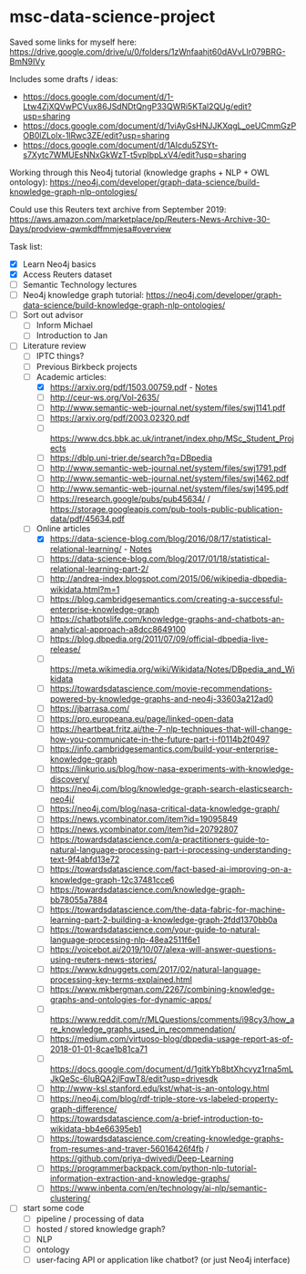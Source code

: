 # msc-data-science-project

Saved some links for myself here: https://drive.google.com/drive/u/0/folders/1zWnfaahjt60dAVvLlr079BRG-BmN9IVy

Includes some drafts / ideas:
 - https://docs.google.com/document/d/1-Ltw4ZjXQVwPCVux86JSdNDtQngP33QWRi5KTal2QUg/edit?usp=sharing
 - https://docs.google.com/document/d/1viAyGsHNJJKXqgL_oeUCmmGzPOB0lZLolx-1lRwc3ZE/edit?usp=sharing
 - https://docs.google.com/document/d/1AIcdu5ZSYt-s7Xytc7WMUEsNNxGkWzT-t5vpIbpLxV4/edit?usp=sharing

Working through this Neo4j tutorial (knowledge graphs + NLP + OWL ontology): https://neo4j.com/developer/graph-data-science/build-knowledge-graph-nlp-ontologies/

Could use this Reuters text archive from September 2019: https://aws.amazon.com/marketplace/pp/Reuters-News-Archive-30-Days/prodview-qwmkdffmmjesa#overview


Task list:

 - [x] Learn Neo4j basics
 - [x] Access Reuters dataset
 - [ ] Semantic Technology lectures
 - [ ] Neo4j knowledge graph tutorial: https://neo4j.com/developer/graph-data-science/build-knowledge-graph-nlp-ontologies/
 - [ ] Sort out advisor
   - [ ] Inform Michael
   - [ ] Introduction to Jan
 - [ ] Literature review
   - [ ] IPTC things?
   - [ ] Previous Birkbeck projects
   - [ ] Academic articles:
     - [x] https://arxiv.org/pdf/1503.00759.pdf - [Notes](https://github.com/heychrisek/msc-data-science-project/blob/main/article-notes/https-arxiv-org-pdf-1503-00759.txt)
     - [ ] http://ceur-ws.org/Vol-2635/
     - [ ] http://www.semantic-web-journal.net/system/files/swj1141.pdf
     - [ ] https://arxiv.org/pdf/2003.02320.pdf
     - [ ] https://www.dcs.bbk.ac.uk/intranet/index.php/MSc_Student_Projects
     - [ ] https://dblp.uni-trier.de/search?q=DBpedia
     - [ ] http://www.semantic-web-journal.net/system/files/swj1791.pdf
     - [ ] http://www.semantic-web-journal.net/system/files/swj1462.pdf
     - [ ] http://www.semantic-web-journal.net/system/files/swj1495.pdf
     - [ ] https://research.google/pubs/pub45634/ / https://storage.googleapis.com/pub-tools-public-publication-data/pdf/45634.pdf
   - [ ] Online articles
     - [x] https://data-science-blog.com/blog/2016/08/17/statistical-relational-learning/ - [Notes](https://github.com/heychrisek/msc-data-science-project/blob/main/article-notes/https-data-science-blog-blog-2016-08-17-statistical-relational-learning.txt)
     - [ ] https://data-science-blog.com/blog/2017/01/18/statistical-relational-learning-part-2/
     - [ ] http://andrea-index.blogspot.com/2015/06/wikipedia-dbpedia-wikidata.html?m=1
     - [ ] https://blog.cambridgesemantics.com/creating-a-successful-enterprise-knowledge-graph
     - [ ] https://chatbotslife.com/knowledge-graphs-and-chatbots-an-analytical-approach-a8dcc8649100
     - [ ] https://blog.dbpedia.org/2011/07/09/official-dbpedia-live-release/
     - [ ] https://meta.wikimedia.org/wiki/Wikidata/Notes/DBpedia_and_Wikidata
     - [ ] https://towardsdatascience.com/movie-recommendations-powered-by-knowledge-graphs-and-neo4j-33603a212ad0
     - [ ] https://jbarrasa.com/
     - [ ] https://pro.europeana.eu/page/linked-open-data
     - [ ] https://heartbeat.fritz.ai/the-7-nlp-techniques-that-will-change-how-you-communicate-in-the-future-part-i-f0114b2f0497
     - [ ] https://info.cambridgesemantics.com/build-your-enterprise-knowledge-graph
     - [ ] https://linkurio.us/blog/how-nasa-experiments-with-knowledge-discovery/
     - [ ] https://neo4j.com/blog/knowledge-graph-search-elasticsearch-neo4j/
     - [ ] https://neo4j.com/blog/nasa-critical-data-knowledge-graph/
     - [ ] https://news.ycombinator.com/item?id=19095849
     - [ ] https://news.ycombinator.com/item?id=20792807
     - [ ] https://towardsdatascience.com/a-practitioners-guide-to-natural-language-processing-part-i-processing-understanding-text-9f4abfd13e72
     - [ ] https://towardsdatascience.com/fact-based-ai-improving-on-a-knowledge-graph-12c37481cce6
     - [ ] https://towardsdatascience.com/knowledge-graph-bb78055a7884
     - [ ] https://towardsdatascience.com/the-data-fabric-for-machine-learning-part-2-building-a-knowledge-graph-2fdd1370bb0a
     - [ ] https://towardsdatascience.com/your-guide-to-natural-language-processing-nlp-48ea2511f6e1
     - [ ] https://voicebot.ai/2019/10/07/alexa-will-answer-questions-using-reuters-news-stories/
     - [ ] https://www.kdnuggets.com/2017/02/natural-language-processing-key-terms-explained.html
     - [ ] https://www.mkbergman.com/2267/combining-knowledge-graphs-and-ontologies-for-dynamic-apps/
     - [ ] https://www.reddit.com/r/MLQuestions/comments/i98cy3/how_are_knowledge_graphs_used_in_recommendation/
     - [ ] https://medium.com/virtuoso-blog/dbpedia-usage-report-as-of-2018-01-01-8cae1b81ca71
     - [ ] https://docs.google.com/document/d/1gitkYb8btXhcvyz1rna5mLJkQeSc-6luBQA2jlFqwT8/edit?usp=drivesdk
     - [ ] http://www-ksl.stanford.edu/kst/what-is-an-ontology.html
     - [ ] https://neo4j.com/blog/rdf-triple-store-vs-labeled-property-graph-difference/
     - [ ] https://towardsdatascience.com/a-brief-introduction-to-wikidata-bb4e66395eb1
     - [ ] https://towardsdatascience.com/creating-knowledge-graphs-from-resumes-and-traver-56016426f4fb / https://github.com/priya-dwivedi/Deep-Learning
     - [ ] https://programmerbackpack.com/python-nlp-tutorial-information-extraction-and-knowledge-graphs/
     - [ ] https://www.inbenta.com/en/technology/ai-nlp/semantic-clustering/
 - [ ] start some code
   - [ ] pipeline / processing of data
   - [ ] hosted / stored knowledge graph?
   - [ ] NLP
   - [ ] ontology
   - [ ] user-facing API or application like chatbot? (or just Neo4j interface)
